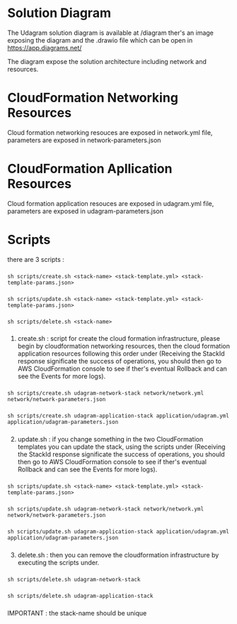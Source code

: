 # Solution Diagram
The Udagram solution diagram is available at /diagram
ther's an image exposing the diagram and the .drawio file which can be open in https://app.diagrams.net/

The diagram expose the solution architecture including network and resources.


# CloudFormation Networking Resources
Cloud formation networking resouces are exposed in network.yml file, parameters are exposed in network-parameters.json


# CloudFormation Apllication Resources
Cloud formation application resouces are exposed in udagram.yml file, parameters are exposed in udagram-parameters.json


# Scripts
there are 3 scripts :
###
```sh scripts/create.sh <stack-name> <stack-template.yml> <stack-template-params.json>```
###
```sh scripts/update.sh <stack-name> <stack-template.yml> <stack-template-params.json>```
###
```sh scripts/delete.sh <stack-name>```
###
1. create.sh : script for create the cloud formation infrastructure, please begin by cloudformation networking resources, then the cloud formation application resources following this order under (Receiving the StackId response significate the success of operations, you should then go to AWS CloudFormation console to see if ther's eventual Rollback and can see the Events for more logs).
###
```sh scripts/create.sh udagram-network-stack network/network.yml network/network-parameters.json```
###
```sh scripts/create.sh udagram-application-stack application/udagram.yml application/udagram-parameters.json```
###
2. update.sh : if you change something in the two CloudFormation templates you can update the stack, using the scripts under (Receiving the StackId response significate the success of operations, you should then go to AWS CloudFormation console to see if ther's eventual Rollback and can see the Events for more logs).
###
```sh scripts/update.sh <stack-name> <stack-template.yml> <stack-template-params.json>```
###
```sh scripts/update.sh udagram-network-stack network/network.yml network/network-parameters.json```
###
```sh scripts/update.sh udagram-application-stack application/udagram.yml application/udagram-parameters.json```
###
3. delete.sh : then you can remove the cloudformation infrastructure by executing the scripts under.
###
```sh scripts/delete.sh udagram-network-stack```
###
```sh scripts/delete.sh udagram-application-stack```
###
IMPORTANT : the stack-name should be unique
